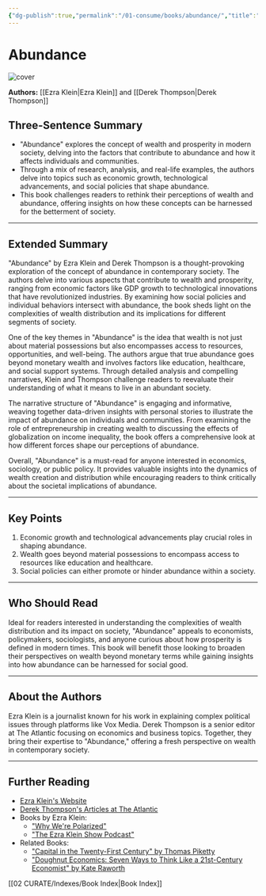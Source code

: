 ```yaml
---
{"dg-publish":true,"permalink":"/01-consume/books/abundance/","title":"Abundance","tags":["economics","inequality","society"]}
---
```


# Abundance 

![cover](https://d28hgpri8am2if.cloudfront.net/book_images/onix/cvr9781668023488/abundance-9781668023488_lg.jpg)

**Authors:** [[Ezra Klein\|Ezra Klein]] and [[Derek Thompson\|Derek Thompson]]

## Three-Sentence Summary
- "Abundance" explores the concept of wealth and prosperity in modern society, delving into the factors that contribute to abundance and how it affects individuals and communities.
- Through a mix of research, analysis, and real-life examples, the authors delve into topics such as economic growth, technological advancements, and social policies that shape abundance.
- This book challenges readers to rethink their perceptions of wealth and abundance, offering insights on how these concepts can be harnessed for the betterment of society.

---

## Extended Summary
"Abundance" by Ezra Klein and Derek Thompson is a thought-provoking exploration of the concept of abundance in contemporary society. The authors delve into various aspects that contribute to wealth and prosperity, ranging from economic factors like GDP growth to technological innovations that have revolutionized industries. By examining how social policies and individual behaviors intersect with abundance, the book sheds light on the complexities of wealth distribution and its implications for different segments of society.

One of the key themes in "Abundance" is the idea that wealth is not just about material possessions but also encompasses access to resources, opportunities, and well-being. The authors argue that true abundance goes beyond monetary wealth and involves factors like education, healthcare, and social support systems. Through detailed analysis and compelling narratives, Klein and Thompson challenge readers to reevaluate their understanding of what it means to live in an abundant society.

The narrative structure of "Abundance" is engaging and informative, weaving together data-driven insights with personal stories to illustrate the impact of abundance on individuals and communities. From examining the role of entrepreneurship in creating wealth to discussing the effects of globalization on income inequality, the book offers a comprehensive look at how different forces shape our perceptions of abundance.

Overall, "Abundance" is a must-read for anyone interested in economics, sociology, or public policy. It provides valuable insights into the dynamics of wealth creation and distribution while encouraging readers to think critically about the societal implications of abundance.

---

## Key Points
1. Economic growth and technological advancements play crucial roles in shaping abundance.
2. Wealth goes beyond material possessions to encompass access to resources like education and healthcare.
3. Social policies can either promote or hinder abundance within a society.

---

## Who Should Read
Ideal for readers interested in understanding the complexities of wealth distribution and its impact on society, "Abundance" appeals to economists, policymakers, sociologists, and anyone curious about how prosperity is defined in modern times. This book will benefit those looking to broaden their perspectives on wealth beyond monetary terms while gaining insights into how abundance can be harnessed for social good.

---

## About the Authors
Ezra Klein is a journalist known for his work in explaining complex political issues through platforms like Vox Media. Derek Thompson is a senior editor at The Atlantic focusing on economics and business topics. Together, they bring their expertise to "Abundance," offering a fresh perspective on wealth in contemporary society.

---

## Further Reading
- [Ezra Klein's Website](https://www.vox.com/authors/ezra-klein)
- [Derek Thompson's Articles at The Atlantic](https://www.theatlantic.com/author/derek-thompson/)
- Books by Ezra Klein:
  - ["Why We're Polarized"](https://www.simonschuster.com/books/Why-Were-Polarized/Ezra-Klein/9781476700328)
  - ["The Ezra Klein Show Podcast"](https://www.vox.com/the-ezra-klein-show-podcast)
- Related Books:
  - ["Capital in the Twenty-First Century" by Thomas Piketty](https://www.hup.harvard.edu/catalog.php?isbn=9780674430006)
  - ["Doughnut Economics: Seven Ways to Think Like a 21st-Century Economist" by Kate Raworth](https://www.kateraworth.com/doughnut/)


[[02 CURATE/Indexes/Book Index\|Book Index]]